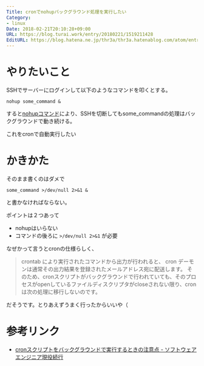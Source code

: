 ```yaml
---
Title: cronでnohupバックグラウンド処理を実行したい
Category:
- linux
Date: 2018-02-21T20:10:28+09:00
URL: https://blog.turai.work/entry/20180221/1519211428
EditURL: https://blog.hatena.ne.jp/thr3a/thr3a.hatenablog.com/atom/entry/17391345971618484849
---
```


# やりたいこと

SSHでサーバーにログインして以下のようなコマンドを叩くとする。

```
nohup some_command &
```

すると[nohupコマンド](http://www.atmarkit.co.jp/ait/articles/1708/24/news022.html)により、SSHを切断してもsome_commandの処理はバックグラウンドで動き続ける。

これをcronで自動実行したい

# かきかた

そのまま書くのはダメで

```
some_command >/dev/null 2>&1 &
```

と書かなければならない。

ポイントは２つあって

- nohupはいらない
- コマンドの後ろに `>/dev/null 2>&1` が必要

なぜかって言うとcronの仕様らしく、

> crontab により実行されたコマンドから出力が行われると、
> cron デーモンは通常その出力結果を登録されたメールアドレス宛に配送します。
> そのため、cronスクリプトがバックグラウンドで行われていても、そのプロセスがopenしているファイルディスクリプタがcloseされない限り、cronは次の処理に移行しないのです。

だそうです。とりあえずうまく行ったからいいや（

# 参考リンク

- [cronスクリプトをバックグラウンドで実行するときの注意点 - ソフトウェアエンジニア現役続行](http://oswald.hatenablog.com/entry/20090117/1232175381)


